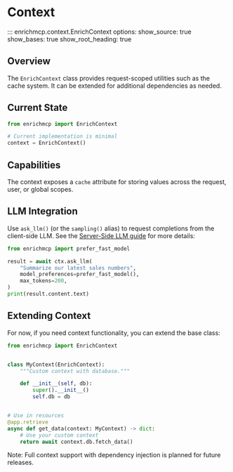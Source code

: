 # Context

::: enrichmcp.context.EnrichContext
    options:
        show_source: true
        show_bases: true
        show_root_heading: true

## Overview

The `EnrichContext` class provides request-scoped utilities such as the cache system.
It can be extended for additional dependencies as needed.

## Current State

```python
from enrichmcp import EnrichContext

# Current implementation is minimal
context = EnrichContext()
```

## Capabilities

The context exposes a `cache` attribute for storing values across the request,
user, or global scopes.

## LLM Integration

Use `ask_llm()` (or the `sampling()` alias) to request completions from the client-side LLM. See the [Server-Side LLM guide](../server_side_llm.md) for more details:

```python
from enrichmcp import prefer_fast_model

result = await ctx.ask_llm(
    "Summarize our latest sales numbers",
    model_preferences=prefer_fast_model(),
    max_tokens=200,
)
print(result.content.text)
```

## Extending Context

For now, if you need context functionality, you can extend the base class:

```python
from enrichmcp import EnrichContext


class MyContext(EnrichContext):
    """Custom context with database."""

    def __init__(self, db):
        super().__init__()
        self.db = db


# Use in resources
@app.retrieve
async def get_data(context: MyContext) -> dict:
    # Use your custom context
    return await context.db.fetch_data()
```

Note: Full context support with dependency injection is planned for future releases.
